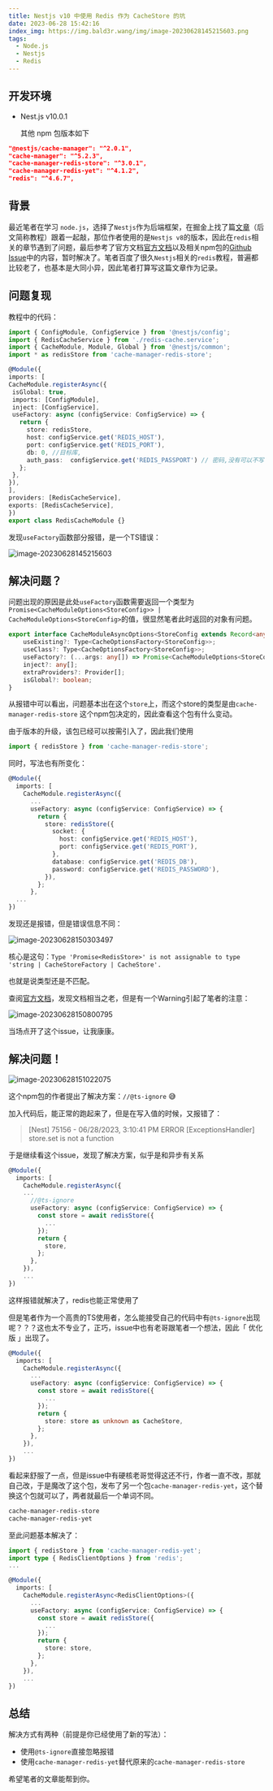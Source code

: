 ```yaml
---
title: Nestjs v10 中使用 Redis 作为 CacheStore 的坑
date: 2023-06-28 15:42:16
index_img: https://img.bald3r.wang/img/image-20230628145215603.png
tags:
  - Node.js
  - Nestjs
  - Redis
---
```

## 开发环境

- Nest.js v10.0.1

    其他 npm 包版本如下

```JSON
"@nestjs/cache-manager": "^2.0.1",
"cache-manager": "^5.2.3",
"cache-manager-redis-store": "^3.0.1",
"cache-manager-redis-yet": "^4.1.2",
"redis": "^4.6.7",
```

## 背景

最近笔者在学习 `node.js`，选择了`Nestjs`作为后端框架，在掘金上找了篇[文章](https://juejin.cn/post/7160936006517014558)（后文简称教程）跟着一起敲，那位作者使用的是`Nestjs v8`的版本，因此在`redis`相关的章节遇到了问题，最后参考了官方文档[官方文档](https://docs.nestjs.com/techniques/caching#different-stores)以及相关npm包的[Github Issue](https://github.com/dabroek/node-cache-manager-redis-store/issues/40)中的内容，暂时解决了。笔者百度了很久`Nestjs`相关的`redis`教程，普遍都比较老了，也基本是大同小异，因此笔者打算写这篇文章作为记录。

## 问题复现

教程中的代码：

```TypeScript
import { ConfigModule, ConfigService } from '@nestjs/config';
import { RedisCacheService } from './redis-cache.service';
import { CacheModule, Module, Global } from '@nestjs/common';
import * as redisStore from 'cache-manager-redis-store';

@Module({
imports: [
CacheModule.registerAsync({
 isGlobal: true,
 imports: [ConfigModule],
 inject: [ConfigService],
 useFactory: async (configService: ConfigService) => {
   return {
     store: redisStore,
     host: configService.get('REDIS_HOST'),
     port: configService.get('REDIS_PORT'),
     db: 0, //目标库,
     auth_pass:  configService.get('REDIS_PASSPORT') // 密码,没有可以不写
   };
 },
}),
],
providers: [RedisCacheService],
exports: [RedisCacheService],
})
export class RedisCacheModule {}
```



发现`useFactory`函数部分报错，是一个TS错误：

![image-20230628145215603](https://img.bald3r.wang/img/image-20230628145215603.png)

## 解决问题？

问题出现的原因是此处`useFactory`函数需要返回一个类型为`Promise<CacheModuleOptions<StoreConfig>> | CacheModuleOptions<StoreConfig>`的值，很显然笔者此时返回的对象有问题。

```TypeScript
export interface CacheModuleAsyncOptions<StoreConfig extends Record<any, any> = Record<string, any>> extends ConfigurableModuleAsyncOptions<CacheModuleOptions<StoreConfig>, keyof CacheOptionsFactory> {
    useExisting?: Type<CacheOptionsFactory<StoreConfig>>;
    useClass?: Type<CacheOptionsFactory<StoreConfig>>;
    useFactory?: (...args: any[]) => Promise<CacheModuleOptions<StoreConfig>> | CacheModuleOptions<StoreConfig>;
    inject?: any[];
    extraProviders?: Provider[];
    isGlobal?: boolean;
}
```



从报错中可以看出，问题基本出在这个`store`上，而这个store的类型是由`cache-manager-redis-store` 这个npm包决定的，因此查看这个包有什么变动。



由于版本的升级，该包已经可以按需引入了，因此我们使用

```TypeScript
import { redisStore } from 'cache-manager-redis-store';
```



同时，写法也有所变化：

```TypeScript
@Module({
  imports: [
    CacheModule.registerAsync({
      ...
      useFactory: async (configService: ConfigService) => {
        return {
          store: redisStore({
            socket: {
              host: configService.get('REDIS_HOST'),
              port: configService.get('REDIS_PORT'),
            },
            database: configService.get('REDIS_DB'),
            password: configService.get('REDIS_PASSWORD'),
          }),
        };
      },
  ...
})
```



发现还是报错，但是错误信息不同：

![image-20230628150303497](https://img.bald3r.wang/img/image-20230628150303497.png)



核心是这句：`Type 'Promise<RedisStore>' is not assignable to type 'string | CacheStoreFactory | CacheStore'.` 

也就是说类型还是不匹配。

查阅[官方文档](https://docs.nestjs.com/techniques/caching#different-stores)，发现文档相当之老，但是有一个Warning引起了笔者的注意：

![image-20230628150800795](https://img.bald3r.wang/img/image-20230628150800795.png)

当场点开了这个issue，让我康康。

## 解决问题！

![image-20230628151022075](https://img.bald3r.wang/img/image-20230628151022075.png)



这个npm包的作者提出了解决方案：`//@ts-ignore`  😅



加入代码后，能正常的跑起来了，但是在写入值的时候，又报错了：

> [Nest] 75156  - 06/28/2023, 3:10:41 PM   ERROR [ExceptionsHandler] store.set is not a function



于是继续看这个issue，发现了解决方案，似乎是和异步有关系

```TypeScript
@Module({
  imports: [
    CacheModule.registerAsync({
    ...
      //@ts-ignore
      useFactory: async (configService: ConfigService) => {
        const store = await redisStore({
          ...
        });
        return {
          store,
        };
      },
    }),
    ...
})
```



这样报错就解决了，redis也能正常使用了



但是笔者作为一个高贵的TS使用者，怎么能接受自己的代码中有`@ts-ignore`出现呢？？？这也太不专业了，正巧，issue中也有老哥跟笔者一个想法，因此「 优化版 」出现了。

```TypeScript
@Module({
  imports: [
    CacheModule.registerAsync({
      ...
      useFactory: async (configService: ConfigService) => {
        const store = await redisStore({
          ...
        });
        return {
          store: store as unknown as CacheStore,
        };
      },
    }),
    ...
})
```



看起来舒服了一点，但是issue中有硬核老哥觉得这还不行，作者一直不改，那就自己改，于是魔改了这个包，发布了另一个包`cache-manager-redis-yet`，这个替换这个包就可以了，两者就最后一个单词不同。

```Bash
cache-manager-redis-store
cache-manager-redis-yet
```



至此问题基本解决了：

```TypeScript
import { redisStore } from 'cache-manager-redis-yet';
import type { RedisClientOptions } from 'redis';
...

@Module({
  imports: [
    CacheModule.registerAsync<RedisClientOptions>({
      ...
      useFactory: async (configService: ConfigService) => {
        const store = await redisStore({
          ...
        });
        return {
          store: store,
        };
      },
    }),
    ...
})
```



## 总结

解决方式有两种（前提是你已经使用了新的写法）：

- 使用`@ts-ignore`直接忽略报错
- 使用`cache-manager-redis-yet`替代原来的`cache-manager-redis-store`

希望笔者的文章能帮到你。

